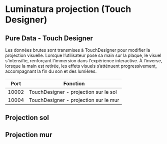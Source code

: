 # Luminatura projection (Touch Designer)

## Pure Data - Touch Designer

Les données brutes sont transmises à TouchDesigner pour modifier la projection visuelle.
Lorsque l’utilisateur pose sa main sur la plaque, le visuel s’intensifie, renforçant l’immersion dans l'expérience interactive.
À l’inverse, lorsque la main est retirée, les effets visuels s’atténuent progressivement, accompagnant la fin du son et des lumières.

| Port  | Fonction                              |
| ----- | ------------------------------------- |
| 10002 | TouchDesigner - projection sur le sol |
| 10004 | TouchDesigner - projection sur le mur |

## Projection sol


## Projection mur
